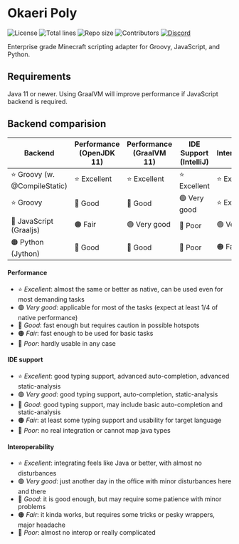 # Okaeri Poly

![License](https://img.shields.io/github/license/OkaeriPoland/okaeri-poly)
![Total lines](https://img.shields.io/tokei/lines/github/OkaeriPoland/okaeri-poly)
![Repo size](https://img.shields.io/github/repo-size/OkaeriPoland/okaeri-poly)
![Contributors](https://img.shields.io/github/contributors/OkaeriPoland/okaeri-poly)
[![Discord](https://img.shields.io/discord/589089838200913930)](https://discord.gg/hASN5eX)

Enterprise grade Minecraft scripting adapter for Groovy, JavaScript, and Python.

## Requirements
Java 11 or newer. Using GraalVM will improve performance if JavaScript backend is required.

## Backend comparision
| Backend                      | Performance (OpenJDK 11) | Performance (GraalVM 11) | IDE Support (IntelliJ) | Interoperability |
|------------------------------|--------------------------|--------------------------|------------------------|------------------|
| ⭐ Groovy (w. @CompileStatic) | ⭐ Excellent              | ⭐ Excellent              | ⭐ Excellent            | ⭐ Excellent      |
| ⭐ Groovy                     | 🔵 Good                   | 🔵 Good                   | 🟢 Very good            | ⭐ Excellent      |
| 🔵 JavaScript (Graaljs)       | 🟠 Fair                   | 🟢 Very good              | 🔴 Poor                 | 🟢 Very good      |
| 🟠 Python (Jython)            | 🔵 Good                   | 🔵 Good                   | 🔴 Poor                 | 🟠 Fair           |

#### Performance
- ⭐ _Excellent_: almost the same or better as native, can be used even for most demanding tasks
- 🟢 _Very good_: applicable for most of the tasks (expect at least 1/4 of native performance)
- 🔵 _Good_: fast enough but requires caution in possible hotspots
- 🟠 _Fair_: fast enough to be used for basic tasks
- 🔴 _Poor_: hardly usable in any case

#### IDE support
- ⭐ _Excellent_: good typing support, advanced auto-completion, advanced static-analysis
- 🟢 _Very good_: good typing support, auto-completion, static-analysis
- 🔵 _Good_: good typing support, may include basic auto-completion and static-analysis
- 🟠 _Fair_: at least some typing support and usability for target language
- 🔴 _Poor_: no real integration or cannot map java types

#### Interoperability
- ⭐ _Excellent_: integrating feels like Java or better, with almost no disturbances
- 🟢 _Very good_: just another day in the office with minor disturbances here and there
- 🔵 _Good_: it is good enough, but may require some patience with minor problems
- 🟠 _Fair_: it kinda works, but requires some tricks or pesky wrappers, major headache
- 🔴 _Poor_: almost no interop or really complicated
